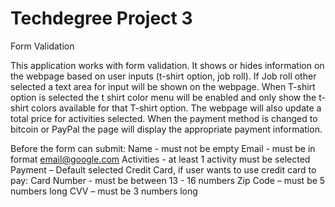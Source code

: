 # Techdegree Project 3
Form Validation

This application works with form validation. It shows or hides information on the webpage based on user inputs (t-shirt option, job roll).
If Job roll other selected a text area for input will be shown on the webpage.
When T-shirt option is selected the t shirt color menu will be enabled and only show the t-shirt colors available for that T-shirt option.
The webpage will also update a total price for activities selected.
When the payment method is changed to bitcoin or PayPal the page will display the appropriate payment information.

Before the form can submit:
Name - must not be empty
Email - must be in format email@google.com
Activities - at least 1 activity must be selected
Payment – Default selected Credit Card, if user wants to use credit card to pay:
Card Number - must be between 13 - 16 numbers
Zip Code – must be 5 numbers long
CVV – must be 3 numbers long
